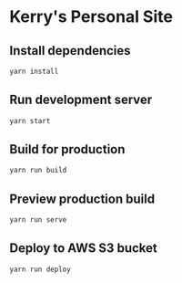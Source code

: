 # Kerry's Personal Site

## Install dependencies

```bash
yarn install
```

## Run development server

```bash
yarn start
```

## Build for production

```bash
yarn run build
```

## Preview production build
```bash
yarn run serve
```


 ## Deploy to AWS S3 bucket
 ```bash
yarn run deploy
```